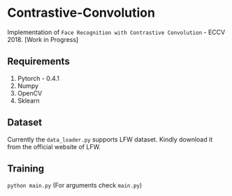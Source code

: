 # Contrastive-Convolution
Implementation of `Face Recognition with Contrastive Convolution` - ECCV 2018. [Work in Progress]
## Requirements
1) Pytorch - 0.4.1
2) Numpy
3) OpenCV
4) Sklearn

## Dataset
Currently the `data_loader.py` supports LFW dataset. Kindly download it from the official website of LFW.
## Training
`python main.py` (For arguments check `main.py`)
